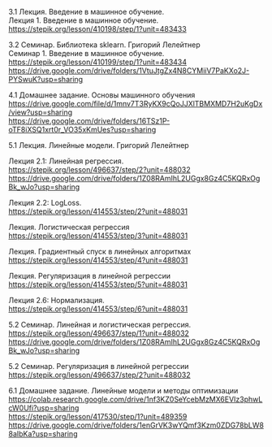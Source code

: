 3.1 Лекция. Введение в машинное обучение.  
Лекция 1. Введение в машинное обучение.  
https://stepik.org/lesson/410198/step/1?unit=483433  

3.2 Семинар. Библиотека sklearn. Григорий Лелейтнер  
Семинар 1. Введение в машинное обучение.
https://stepik.org/lesson/410199/step/1?unit=483434
https://drive.google.com/drive/folders/1VtuJtgZx4N8CYMiiV7PaKXo2J-PYSwuK?usp=sharing  

4.1 Домашнее задание. Основы машинного обучения  
https://drive.google.com/file/d/1mnv7T3RyKX9cQoJJXlTBMXMD7H2uKgDx/view?usp=sharing  
https://drive.google.com/drive/folders/16TSz1P-oTF8iXSQ1xrt0r_VO35xKmUes?usp=sharing  

5.1 Лекция. Линейные модели. Григорий Лелейтнер  

Лекция 2.1: Линейная регрессия.  
https://stepik.org/lesson/496637/step/2?unit=488032  
https://drive.google.com/drive/folders/1Z08RAmIhL2UGgx8Gz4C5KQRxOgBk_wJo?usp=sharing  

Лекция 2.2: LogLoss.  
https://stepik.org/lesson/414553/step/2?unit=488031  

Лекция. Логистическая регрессия  
https://stepik.org/lesson/414553/step/3?unit=488031  

Лекция. Градиентный спуск в линейных алгоритмах  
https://stepik.org/lesson/414553/step/4?unit=488031  

Лекция. Регуляризация в линейной регрессии  
https://stepik.org/lesson/414553/step/5?unit=488031  

Лекция 2.6: Нормализация.  
https://stepik.org/lesson/414553/step/6?unit=488031  

5.2 Семинар. Линейная и логистическая регрессия.  
https://stepik.org/lesson/496637/step/1?unit=488032  
https://drive.google.com/drive/folders/1Z08RAmIhL2UGgx8Gz4C5KQRxOgBk_wJo?usp=sharing  

5.2 Семинар. Регуляризация в линейной регрессии  
https://stepik.org/lesson/496637/step/2?unit=488032  

6.1 Домашнее задание. Линейные модели и методы оптимизации  
https://colab.research.google.com/drive/1nf3KZ0SeYcebMzMX6EVIz3phwLcW0Ufi?usp=sharing  
https://stepik.org/lesson/417530/step/1?unit=489359  
https://drive.google.com/drive/folders/1enGrVK3wYQmf3Kzm0ZDG78bLW88aIbKa?usp=sharing  

